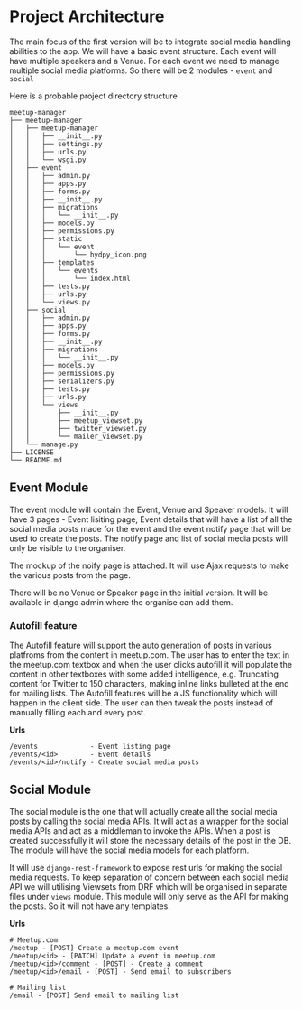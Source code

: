 # Project Architecture

The main focus of the first version will be to integrate social media handling abilities to the app. We will have a basic event structure. Each event will have multiple speakers and a Venue. For each event we need to manage multiple social media platforms. So there will be 2 modules - `event` and `social`

Here is a probable project directory structure

```
meetup-manager
├── meetup-manager
│   ├── meetup-manager
│   │   ├── __init__.py
│   │   ├── settings.py
│   │   ├── urls.py
│   │   └── wsgi.py
│   ├── event
│   │   ├── admin.py
│   │   ├── apps.py
│   │   ├── forms.py
│   │   ├── __init__.py
│   │   ├── migrations
│   │   │   └── __init__.py
│   │   ├── models.py
│   │   ├── permissions.py
│   │   ├── static
│   │   │   └── event
│   │   │       └── hydpy_icon.png
│   │   ├── templates
│   │   │   └── events
│   │   │       └── index.html
│   │   ├── tests.py
│   │   ├── urls.py
│   │   └── views.py
│   ├── social
│   │   ├── admin.py
│   │   ├── apps.py
│   │   ├── forms.py
│   │   ├── __init__.py
│   │   ├── migrations
│   │   │   └── __init__.py
│   │   ├── models.py
│   │   ├── permissions.py
│   │   ├── serializers.py
│   │   ├── tests.py
│   │   ├── urls.py
│   │   └── views
│   │       ├── __init__.py
│   │       ├── meetup_viewset.py
│   │       ├── twitter_viewset.py
│   │       └── mailer_viewset.py
│   └── manage.py
├── LICENSE
└── README.md
```

## Event Module

The event module will contain the Event, Venue and Speaker models. It will have 3 pages - Event lisiting page, Event details that will have a list of all the social media posts made for the event and the event notify page that will be used to create the posts. The notify page and list of social media posts will only be visible to the organiser.

The mockup of the noify page is attached. It will use Ajax requests to make the various posts from the page.

There will be no Venue or Speaker page in the initial version. It will be available in django admin where the organise can add them. 

### Autofill feature
The Autofill feature will support the auto generation of posts in various platfroms from the content in meetup.com. The user has to enter the text in the meetup.com textbox and when the user clicks autofill it will populate the content in other textboxes with some added intelligence, e.g. Truncating content for Twitter to 150 characters, making inline links bulleted at the end for mailing lists. The Autofill features will be a JS functionality which will happen in the client side. The user can then tweak the posts instead of manually filling each and every post.

**Urls**
```
/events             - Event listing page
/events/<id>        - Event details
/events/<id>/notify - Create social media posts
```

## Social Module

The social module is the one that will actually create all the social media posts by calling the social media APIs. It will act as a wrapper for the social media APIs and act as a middleman to invoke the APIs. When a post is created successfully it will store the necessary details of the post in the DB. The module will have the social media models for each platform.

It will use `django-rest-framework` to expose rest urls for making the social media requests. To keep separation of concern between each social media API we will utilising Viewsets from DRF which will be organised in separate files under `views` module. This module will only serve as the API for making the posts. So it will not have any templates.

**Urls**
```
# Meetup.com
/meetup - [POST] Create a meetup.com event
/meetup/<id> - [PATCH] Update a event in meetup.com
/meetup/<id>/comment - [POST] - Create a comment
/meetup/<id>/email - [POST] - Send email to subscribers

# Mailing list
/email - [POST] Send email to mailing list
```
